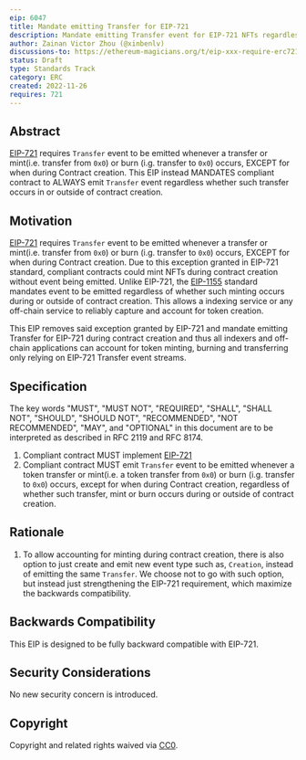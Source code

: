 ```yaml
---
eip: 6047
title: Mandate emitting Transfer for EIP-721
description: Mandate emitting Transfer event for EIP-721 NFTs regardless whether minting / transferring occurs during or outside of contract creation.
author: Zainan Victor Zhou (@xinbenlv)
discussions-to: https://ethereum-magicians.org/t/eip-xxx-require-erc721-to-always-emit-transfer/11894
status: Draft
type: Standards Track
category: ERC
created: 2022-11-26
requires: 721
---
```


## Abstract

[EIP-721](./eip-721.md) requires `Transfer` event to be emitted whenever a transfer or mint(i.e. transfer from `0x0`) or burn (i.g. transfer to `0x0`) occurs, EXCEPT for when during Contract creation. This EIP instead MANDATES compliant contract to ALWAYS emit `Transfer` event regardless whether such transfer occurs in or outside of contract creation.

## Motivation

[EIP-721](./eip-721.md) requires `Transfer` event to be emitted whenever a transfer or mint(i.e. transfer from `0x0`) or burn (i.g. transfer to `0x0`) occurs, EXCEPT for when during Contract creation. Due to this exception granted in EIP-721 standard, compliant contracts could mint NFTs during contract creation without event being emitted. Unlike EIP-721, the [EIP-1155](./eip-1155.md) standard mandates event to be emitted regardless of whether such minting occurs during or outside of contract creation. This allows a indexing service or any off-chain service to reliably capture and account for token creation.

This EIP removes said exception granted by EIP-721 and mandate emitting Transfer for EIP-721 during contract creation and thus all indexers and off-chain applications can account for token minting, burning and transferring only relying on EIP-721 Transfer event streams.

## Specification

The key words "MUST", "MUST NOT", "REQUIRED", "SHALL", "SHALL NOT", "SHOULD", "SHOULD NOT", "RECOMMENDED", "NOT RECOMMENDED", "MAY", and "OPTIONAL" in this document are to be interpreted as described in RFC 2119 and RFC 8174.

1. Compliant contract MUST implement [EIP-721](./eip-721.md)
2. Compliant contract MUST emit `Transfer` event to be emitted whenever a token transfer or mint(i.e. a token transfer from `0x0`) or burn (i.g. transfer to `0x0`) occurs, except for when during Contract creation, regardless of whether such transfer, mint or burn occurs during or outside of contract creation.

## Rationale

1. To allow accounting for minting during contract creation, there is also option to just create and emit new event type such as, `Creation`, instead of emitting the same `Transfer`. We choose not to go with such option, but instead just strengthening the EIP-721 requirement, which maximize the backwards compatibility.

## Backwards Compatibility

This EIP is designed to be fully backward compatible with EIP-721.

## Security Considerations

No new security concern is introduced.

## Copyright

Copyright and related rights waived via [CC0](../LICENSE.md).
